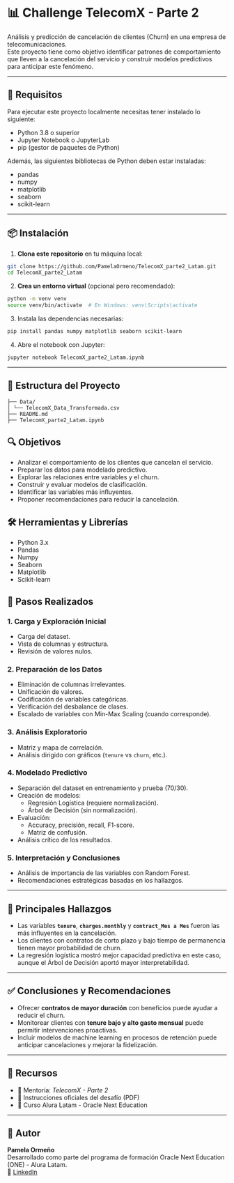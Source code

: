 # 📊 Challenge TelecomX - Parte 2

Análisis y predicción de cancelación de clientes (Churn) en una empresa de telecomunicaciones.  
Este proyecto tiene como objetivo identificar patrones de comportamiento que lleven a la cancelación del servicio y construir modelos predictivos para anticipar este fenómeno.

---

## 🔧 Requisitos

Para ejecutar este proyecto localmente necesitas tener instalado lo siguiente:

- Python 3.8 o superior
- Jupyter Notebook o JupyterLab
- pip (gestor de paquetes de Python)

Además, las siguientes bibliotecas de Python deben estar instaladas:

- pandas
- numpy
- matplotlib
- seaborn
- scikit-learn

---

## 📦 Instalación

1. **Clona este repositorio** en tu máquina local:

```bash
git clone https://github.com/PamelaOrmeno/TelecomX_parte2_Latam.git
cd TelecomX_parte2_Latam
```

2. **Crea un entorno virtual** (opcional pero recomendado):

```bash
python -m venv venv
source venv/bin/activate  # En Windows: venv\Scripts\activate
```

3. Instala las dependencias necesarias:

```bash
pip install pandas numpy matplotlib seaborn scikit-learn
```

4. Abre el notebook con Jupyter:

```bash
jupyter notebook TelecomX_parte2_Latam.ipynb
```

---

## 📁 Estructura del Proyecto

```plaintext
├── Data/
│ └── TelecomX_Data_Transformada.csv
├── README.md 
├── TelecomX_parte2_Latam.ipynb 
```

## 🔍 Objetivos

- Analizar el comportamiento de los clientes que cancelan el servicio.
- Preparar los datos para modelado predictivo.
- Explorar las relaciones entre variables y el churn.
- Construir y evaluar modelos de clasificación.
- Identificar las variables más influyentes.
- Proponer recomendaciones para reducir la cancelación.

## 🛠 Herramientas y Librerías

- Python 3.x
- Pandas
- Numpy
- Seaborn
- Matplotlib
- Scikit-learn

## 🧾 Pasos Realizados

### 1. Carga y Exploración Inicial

- Carga del dataset.
- Vista de columnas y estructura.
- Revisión de valores nulos.

### 2. Preparación de los Datos

- Eliminación de columnas irrelevantes.
- Unificación de valores.
- Codificación de variables categóricas.
- Verificación del desbalance de clases.
- Escalado de variables con Min-Max Scaling (cuando corresponde).

### 3. Análisis Exploratorio

- Matriz y mapa de correlación.
- Análisis dirigido con gráficos (`tenure` vs `churn`, etc.).

### 4. Modelado Predictivo

- Separación del dataset en entrenamiento y prueba (70/30).
- Creación de modelos:
  - Regresión Logística (requiere normalización).
  - Árbol de Decisión (sin normalización).
- Evaluación:
  - Accuracy, precisión, recall, F1-score.
  - Matriz de confusión.
- Análisis crítico de los resultados.

### 5. Interpretación y Conclusiones

- Análisis de importancia de las variables con Random Forest.
- Recomendaciones estratégicas basadas en los hallazgos.

---

## 📌 Principales Hallazgos

- Las variables **`tenure`**, **`charges.monthly`** y **`contract_Mes a Mes`** fueron las más influyentes en la cancelación.
- Los clientes con contratos de corto plazo y bajo tiempo de permanencia tienen mayor probabilidad de churn.
- La regresión logística mostró mejor capacidad predictiva en este caso, aunque el Árbol de Decisión aportó mayor interpretabilidad.

---

## ✅ Conclusiones y Recomendaciones

- Ofrecer **contratos de mayor duración** con beneficios puede ayudar a reducir el churn.
- Monitorear clientes con **tenure bajo y alto gasto mensual** puede permitir intervenciones proactivas.
- Incluir modelos de machine learning en procesos de retención puede anticipar cancelaciones y mejorar la fidelización.

---

## 📎 Recursos

- 📘 Mentoría: *TelecomX - Parte 2*
- 📄 Instrucciones oficiales del desafío (PDF)
- 🧠 Curso Alura Latam - Oracle Next Education

---

## 👤 Autor

**Pamela Ormeño**  
Desarrollado como parte del programa de formación Oracle Next Education (ONE) - Alura Latam.  
📎 [LinkedIn](https://www.linkedin.com/in/pamelaormeno/)